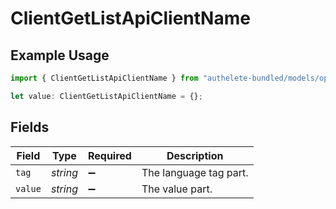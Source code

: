 # ClientGetListApiClientName

## Example Usage

```typescript
import { ClientGetListApiClientName } from "authelete-bundled/models/operations";

let value: ClientGetListApiClientName = {};
```

## Fields

| Field                  | Type                   | Required               | Description            |
| ---------------------- | ---------------------- | ---------------------- | ---------------------- |
| `tag`                  | *string*               | :heavy_minus_sign:     | The language tag part. |
| `value`                | *string*               | :heavy_minus_sign:     | The value part.        |